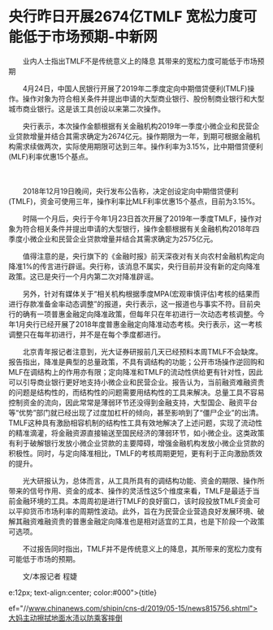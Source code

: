 # 央行昨日开展2674亿TMLF 宽松力度可能低于市场预期-中新网

　　业内人士指出TMLF不是传统意义上的降息 其带来的宽松力度可能低于市场预期

　　4月24日，中国人民银行开展了2019年二季度定向中期借贷便利(TMLF)操作。操作对象为符合相关条件并提出申请的大型商业银行、股份制商业银行和大型城市商业银行。这是该工具创设以来第二次操作。

　　央行表示，本次操作金额根据有关金融机构2019年一季度小微企业和民营企业贷款增量并结合其需求确定为2674亿元。操作期限为一年，到期可根据金融机构需求续做两次，实际使用期限可达到三年。操作利率为3.15%，比中期借贷便利(MLF)利率优惠15个基点。

　

　　2018年12月19日晚间，央行发布公告称，决定创设定向中期借贷便利(TMLF)，资金可使用三年，操作利率比MLF利率优惠15个基点，目前为3.15%。

　　时隔一个月后，央行于今年1月23日首次开展了2019年一季度TMLF，操作对象为符合相关条件并提出申请的大型银行，操作金额根据有关金融机构2018年四季度小微企业和民营企业贷款增量并结合其需求确定为2575亿元。

　　值得注意的是，央行旗下的《金融时报》前天深夜对有关向农村金融机构定向降准1%的传言进行辟谣。央行称，该消息不属实，央行目前并没有新的定向降准政策。这已是央行一个月内第二次对降准辟谣。

　　另外，针对有媒体关于“相关机构根据季度MPA(宏观审慎评估)考核的结果而进行存款准备金率动态调整”的报道，央行表示，这一报道也与事实不符。目前央行的确有一项普惠金融定向降准政策，但每年只在年初进行一次动态考核调整。今年1月央行已经开展了2018年度普惠金融定向降准动态考核。央行表示，这一考核调整只在每年初进行，并不是在每个季度都进行。

　　北京青年报记者注意到，光大证券研报前几天已经预料本周TMLF不会缺席。报告指出，降准是典型的总量政策，不具有调结构的功能；公开市场操作逆回购和MLF在调结构上的作用亦有限；定向降准和TMLF的流动性供给更有针对性，因此可以引导商业银行更好地支持小微企业和民营企业。报告认为，当前融资难融资贵的问题是结构性的，而结构性的问题需要用结构性的工具来解决。总量工具不容易控制资金的流向，因此常常是薄弱环节还没得到金融支持，大型国企、融资平台等“优势”部门就已经出现了过度加杠杆的倾向，甚至影响到了“僵尸企业”的出清。TMLF这种具有激励相容机制的结构性工具有效地解决了上述问题，实现了流动性的精准滴灌，将金融资源直接输送至国民经济的薄弱环节，如小微企业。这类政策有利于破解银行发放小微企业贷款的主要障碍，增强金融机构发放小微企业贷款的积极性。同时，与定向降准相比，TMLF的考核周期更短，更有利于正向激励质效的提升。

　　光大研报认为，总体而言，从工具所具有的调结构功能、资金的期限、操作所带来的信号作用、资金的成本、操作的灵活性这5个维度来看，TMLF是最适于当前金融环境的工具。本周周初是进行TMLF的良好窗口，该时段投放TMLF资金可以平抑货币市场利率的周期性波动。此外，旨在为民营企业营造良好发展环境、破解其融资难融资贵的普惠金融定向降准也是相对适宜的工具，也是下阶段一个政策可选项。

　　不过报告同时指出，TMLF并不是传统意义上的降息，其所带来的宽松力度有可能低于市场的预期。

　　文/本报记者 程婕

e:12px; text-align:center; color:#000">{title}

ef="//www.chinanews.com/shipin/cns-d/2019/05-15/news815756.shtml">大妈主动擦拭地面水渍以防乘客摔倒
